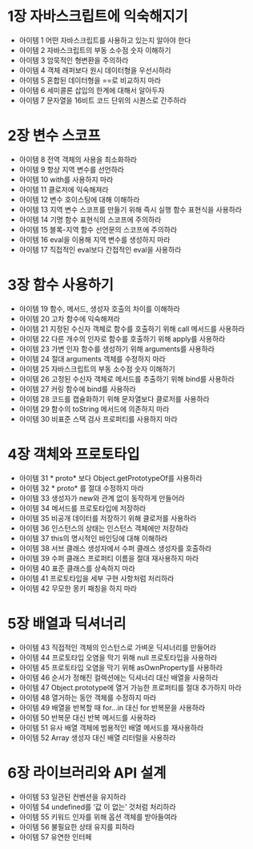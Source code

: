 # 1장 자바스크립트에 익숙해지기
* 아이템 1 어떤 자바스크립트를 사용하고 있는지 알아야 한다  
* 아이템 2 자바스크립트의 부동 소수점 숫자 이해하기  
* 아이템 3 암묵적인 형변환을 주의하라  
* 아이템 4 객체 래퍼보다 원시 데이터형을 우선시하라  
* 아이템 5 혼합된 데이터형을 ==로 비교하지 마라  
* 아이템 6 세미콜론 삽입의 한계에 대해서 알아두자  
* 아이템 7 문자열을 16비트 코드 단위의 시퀀스로 간주하라  

# 2장 변수 스코프
* 아이템 8 전역 객체의 사용을 최소화하라  
* 아이템 9 항상 지역 변수를 선언하라  
* 아이템 10 with를 사용하지 마라  
* 아이템 11 클로저에 익숙해져라  
* 아이템 12 변수 호이스팅에 대해 이해하라  
* 아이템 13 지역 변수 스코프를 만들기 위해 즉시 실행 함수 표현식을 사용하라  
* 아이템 14 기명 함수 표현식의 스코프에 주의하라  
* 아이템 15 블록-지역 함수 선언문의 스코프에 주의하라  
* 아이템 16 eval을 이용해 지역 변수를 생성하지 마라  
* 아이템 17 직접적인 eval보다 간접적인 eval을 사용하라  

# 3장 함수 사용하기
* 아이템 19 함수, 메서드, 생성자 호출의 차이를 이해하라  
* 아이템 20 고차 함수에 익숙해져라  
* 아이템 21 지정된 수신자 객체로 함수를 호출하기 위해 call 메서드를 사용하라  
* 아이템 22 다른 개수의 인자로 함수를 호출하기 위해 apply를 사용하라  
* 아이템 23 가변 인자 함수를 생성하기 위해 arguments를 사용하라  
* 아이템 24 절대 arguments 객체를 수정하지 마라  
* 아이템 25 자바스크립트의 부동 소수점 숫자 이해하기  
* 아이템 26 고정된 수신자 객체로 메서드를 추출하기 위해 bind를 사용하라  
* 아이템 27 커링 함수에 bind를 사용하라  
* 아이템 28 코드를 캡슐화하기 위해 문자열보다 클로저를 사용하라  
* 아이템 29 함수의 toString 메서드에 의존하지 마라  
* 아이템 30 비표준 스택 검사 프로퍼티를 사용하지 마라  

# 4장 객체와 프로토타입
* 아이템 31 * proto* 보다 Object.getPrototypeOf를 사용하라  
* 아이템 32 * proto* 를 절대 수정하지 마라  
* 아이템 33 생성자가 new와 관계 없이 동작하게 만들어라  
* 아이템 34 메서드를 프로토타입에 저장하라  
* 아이템 35 비공개 데이터를 저장하기 위해 클로저를 사용하라  
* 아이템 36 인스턴스의 상태는 인스턴스 객체에만 저장하라  
* 아이템 37 this의 명시적인 바인딩에 대해 이해하라  
* 아이템 38 서브 클래스 생성자에서 수퍼 클래스 생성자를 호출하라  
* 아이템 39 수퍼 클래스 프로퍼티 이름을 절대 재사용하지 마라  
* 아이템 40 표준 클래스를 상속하지 마라  
* 아이템 41 프로토타입을 세부 구현 사항처럼 처리하라  
* 아이템 42 무모한 몽키 패칭을 하지 마라  

# 5장 배열과 딕셔너리
* 아이템 43 직접적인 객체의 인스턴스로 가벼운 딕셔너리를 만들어라  
* 아이템 44 프로토타입 오염을 막기 위해 null 프로토타입을 사용하라  
* 아이템 45 프로토타입 오염을 막기 위해 asOwnProperty를 사용하라  
* 아이템 46 순서가 정해진 컬렉션에는 딕셔너리 대신 배열을 사용하라  
* 아이템 47 Object.prototype에 열거 가능한 프로퍼티를 절대 추가하지 마라  
* 아이템 48 열거하는 동안 객체를 수정하지 마라  
* 아이템 49 배열을 반복할 때 for...in 대신 for 반복문을 사용하라  
* 아이템 50 반복문 대신 반복 메서드를 사용하라  
* 아이템 51 유사 배열 객체에 범용적인 배열 메서드를 재사용하라  
* 아이템 52 Array 생성자 대신 배열 리터럴을 사용하라  

# 6장 라이브러리와 API 설계
* 아이템 53 일관된 컨벤션을 유지하라  
* 아이템 54 undefined를 ‘값 이 없는’ 것처럼 처리하라  
* 아이템 55 키워드 인자를 위해 옵션 객체를 받아들여라  
* 아이템 56 불필요한 상태 유지를 피하라  
* 아이템 57 유연한 인터페  
